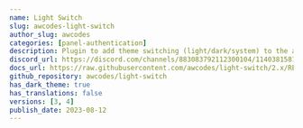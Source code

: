 ```yaml
---
name: Light Switch
slug: awcodes-light-switch
author_slug: awcodes
categories: [panel-authentication]
description: Plugin to add theme switching (light/dark/system) to the auth pages for Filament Panels.
discord_url: https://discord.com/channels/883083792112300104/1140381581706526840
docs_url: https://raw.githubusercontent.com/awcodes/light-switch/2.x/README.md
github_repository: awcodes/light-switch
has_dark_theme: true
has_translations: false
versions: [3, 4]
publish_date: 2023-08-12
---
```

